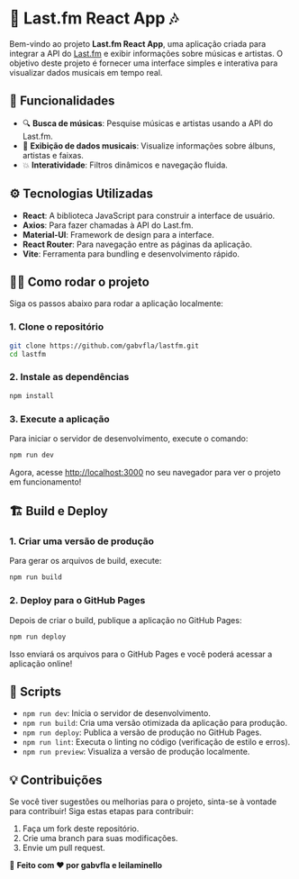 
# 🎵 Last.fm React App 🎶

Bem-vindo ao projeto **Last.fm React App**, uma aplicação criada para integrar a API do [Last.fm](https://www.last.fm/) e exibir informações sobre músicas e artistas. O objetivo deste projeto é fornecer uma interface simples e interativa para visualizar dados musicais em tempo real.

## 🚀 Funcionalidades

- 🔍 **Busca de músicas**: Pesquise músicas e artistas usando a API do Last.fm.
- 🎤 **Exibição de dados musicais**: Visualize informações sobre álbuns, artistas e faixas.
- 💥 **Interatividade**: Filtros dinâmicos e navegação fluida.
  
## ⚙️ Tecnologias Utilizadas

- **React**: A biblioteca JavaScript para construir a interface de usuário.
- **Axios**: Para fazer chamadas à API do Last.fm.
- **Material-UI**: Framework de design para a interface.
- **React Router**: Para navegação entre as páginas da aplicação.
- **Vite**: Ferramenta para bundling e desenvolvimento rápido.

## 🧑‍💻 Como rodar o projeto

Siga os passos abaixo para rodar a aplicação localmente:

### 1. Clone o repositório

```bash
git clone https://github.com/gabvfla/lastfm.git
cd lastfm
```

### 2. Instale as dependências

```bash
npm install
```

### 3. Execute a aplicação

Para iniciar o servidor de desenvolvimento, execute o comando:

```bash
npm run dev
```

Agora, acesse [http://localhost:3000](http://localhost:5173) no seu navegador para ver o projeto em funcionamento!

## 🏗️ Build e Deploy

### 1. Criar uma versão de produção

Para gerar os arquivos de build, execute:

```bash
npm run build
```

### 2. Deploy para o GitHub Pages

Depois de criar o build, publique a aplicação no GitHub Pages:

```bash
npm run deploy
```

Isso enviará os arquivos para o GitHub Pages e você poderá acessar a aplicação online!

## 🤖 Scripts

- `npm run dev`: Inicia o servidor de desenvolvimento.
- `npm run build`: Cria uma versão otimizada da aplicação para produção.
- `npm run deploy`: Publica a versão de produção no GitHub Pages.
- `npm run lint`: Executa o linting no código (verificação de estilo e erros).
- `npm run preview`: Visualiza a versão de produção localmente.

## 💡 Contribuições

Se você tiver sugestões ou melhorias para o projeto, sinta-se à vontade para contribuir! Siga estas etapas para contribuir:

1. Faça um fork deste repositório.
2. Crie uma branch para suas modificações.
3. Envie um pull request.


🔧 **Feito com ❤️ por gabvfla e leilaminello**  

